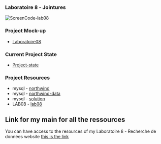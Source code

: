 ### Laboratoire 8 - Jointures

![ScreenCode-lab08]()
 
### Project Mock-up 
 
* [Laboratoire08](https://ord15990.gitlab.io/notes-de-cours/module-8/laboratoire-join) 
### Current Project State 
 
* [Project-state](https://github.com/MiguelJerome/mysqlLab08/issues) 
 
### Project Resources 
* mysql
        - [northwind](northwind.sql)
* mysql
        - [northwind-data](northwind-data.sql)
* mysql
        - [solution](laboratoire-8-solution.e416bb0a.sql)
* LAB08
        - [lab08](mysqlLab08.sql)        
 
  
## Link for my main for all the ressources
  
You can have access to the resources of my Laboratoire 8 - Recherche de données website [this is the 
link](https://github.com/MiguelJerome/mysqlLab08) 